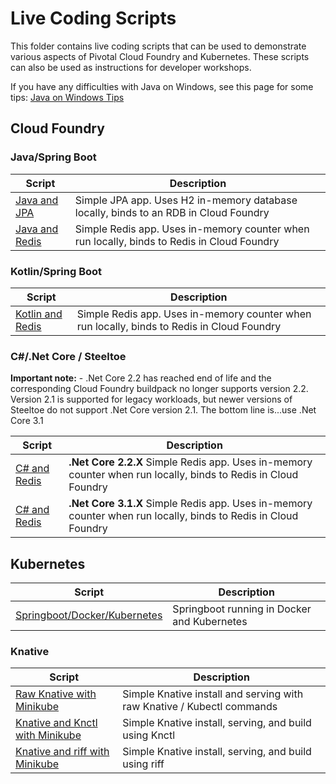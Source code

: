 # Live Coding Scripts

This folder contains live coding scripts that can be used to demonstrate various aspects of Pivotal Cloud Foundry and Kubernetes. These scripts can also be used as instructions for developer workshops.

If you have any difficulties with Java on Windows, see this page for some tips: [Java on Windows Tips](JavaInstallOnWindows.md)

## Cloud Foundry

### Java/Spring Boot

Script | Description
--|--
[Java and JPA](JavaJPA.MD)| Simple JPA app. Uses H2 in-memory database locally, binds to an RDB in Cloud Foundry 
[Java and Redis](JavaRedis.MD) | Simple Redis app. Uses in-memory counter when run locally, binds to Redis in Cloud Foundry

### Kotlin/Spring Boot

Script | Description
--|--
[Kotlin and Redis](KotlinRedis.MD) | Simple Redis app. Uses in-memory counter when run locally, binds to Redis in Cloud Foundry

### C#/.Net Core / Steeltoe

**Important note:** - .Net Core 2.2 has reached end of life and the corresponding Cloud Foundry buildpack no longer supports version 2.2. Version 2.1 is supported for legacy workloads, but newer versions of Steeltoe do not support .Net Core version 2.1. The bottom line is...use .Net Core 3.1

Script | Description
--|--
[C# and Redis](DotNetCoreRedis.md) | **.Net Core 2.2.X** Simple Redis app. Uses in-memory counter when run locally, binds to Redis in Cloud Foundry
[C# and Redis](DotNetCoreRedis-V3.md) | **.Net Core 3.1.X** Simple Redis app. Uses in-memory counter when run locally, binds to Redis in Cloud Foundry

## Kubernetes

Script | Description
--|--
[Springboot/Docker/Kubernetes](JavaDockerK8s.md) | Springboot running in Docker and Kubernetes 

### Knative

Script | Description
--|--
[Raw Knative with Minikube](KnativeMinikube.md) | Simple Knative install and serving with raw Knative / Kubectl commands
[Knative and Knctl with Minikube](KnativeAndKnctlMinikube.md) | Simple Knative install, serving, and build using Knctl
[Knative and riff with Minikube](KnativeAndRiffMinikube.md) | Simple Knative install, serving, and build using riff
